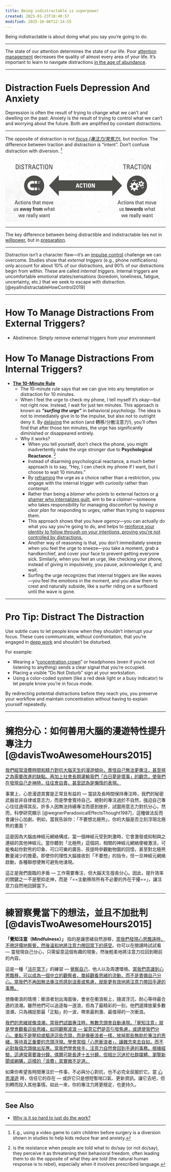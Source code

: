 ```yaml
---
title: Being indistractable is superpower
created: 2025-01-23T18:40:57
modified: 2025-10-06T12:14:55
---
```


Being indistractable is about doing what you say you’re going to do.

---

The state of our attention determines the state of our life. Poor [attention management](attention.md) decreases the quality of almost every area of your life. It’s important to learn to navigate distractions [in the age of abundance](Information%20Overwhelm.md).

---

# Distraction Fuels Depression And Anxiety

Depression is often the result of trying to change what we can’t and dwelling on the past. Anxiety is the result of trying to control what we can’t and worrying about the future. Both are amplified by constant distractions.

---

The opposite of distraction is not _[focus (專注力/聚焦力)](focus-is-about-saying-no.md)_, but _traction_. The difference between traction and distraction is “intent”. Don’t confuse distraction with diversion. [^1]

![](../_attachments/eb635082fa4a9821a9dc886b5219d2f7.jpeg)

---

The key difference between being distractible and indistractable lies not in [willpower](Do%20not%20use%20your%20willpower%20unless%20you%20absolutely%20have%20to.md), but in [preparation](Planning%20and%20preparation%20help%20maximize%20your%20productivity.md).

---

Distraction isn’t a character flaw—it’s an [impulse control](Emotion%20Control.md) challenge we can overcome. Studies show that _external triggers_ (e.g., phone notifications) only account for about 10% of our distractions, and 90% of our distractions begin from within. These are called _internal triggers_. Internal triggers are uncomfortable emotional states/sensations (boredom, loneliness, fatigue, uncertainty, etc.) that we seek to escape with distraction. [@eyalIndistractableHowControl2019]

---

# How To Manage Distractions From External Triggers?

* Abstinence: Simply remove external triggers from your environment

# How To Manage Distractions From Internal Triggers?

* **[The 10-Minute Rule](https://www.youtube.com/watch?v=aumdC20YI4s)**
	* The 10-minute rule says that we can give into any temptation or distraction for 10 minutes.
	* When I feel the urge to check my phone, I tell myself it’s okay—but not right now. Instead, I wait for just ten minutes. This approach is known as **_“surfing the urge”_** in behavioral psychology. The idea is not to immediately give in to the impulse, but also not to outright deny it. By [delaying](Delayed%20Gratification.md) the action (and 轉移/分散注意力!), you’ll often find that after those ten minutes, the urge has significantly diminished or disappeared entirely.
	* Why it works?
		* When you tell yourself, don’t check the phone, you might inadvertently make the urge stronger due to **Psychological Reactance**. [^2]
		* Instead of disarming psychological reactance, a much better approach is to say, “Hey, I can check my phone if I want, but I choose to wait 10 minutes.”
		* By [reframing](a-true-transformation-begins-with-a-mental-shift.md) the urge as a choice rather than a restriction, you engage with the internal trigger with _curiosity_ rather than _contempt_.
		* Rather than being a _blamer_ who points to external factors or [a shamer who internalizes guilt](be-careful-how-you-are-talking-to-yourself.md), aim to be a _claimer_—someone who takes responsibility for managing discomfort by _having a clear plan_ for responding to urges, rather than trying to suppress them.
		* This approach shows that you have _agency_—you can actually do what you say you’re going to do, and helps to [reinforce your identity to follow through on your intentions, proving you're not controlled by distractions.](your-identity-dictates-your-actions.md)
		* Another way of reasoning is that, you don’t immediately sneeze when you feel the urge to sneeze—you take a moment, grab a handkerchief, and cover your face to prevent getting everyone sick. Similarly, when you feel an urge, like checking your phone, instead of giving in impulsively, you pause, acknowledge it, and wait.
		* Surfing the urge recognizes that internal triggers are like waves—you feel the emotions in the moment, and you allow them to crest and naturally subside, like a surfer riding on a surfboard until the wave is gone.

---

# Pro Tip: Distract The Distraction

Use subtle cues to let people know when they shouldn’t interrupt your focus. These cues communicate, without confrontation, that you’re engaged in [deep work](deep-work.md) and shouldn’t be disturbed.

For example:

* Wearing a “[concentration crown](https://x.com/nireyal/status/1161261118133719041)” or headphones (even if you’re not listening to anything) sends a clear signal that you’re occupied.
* Placing a visible “Do Not Disturb” sign at your workstation.
* Using a color-coded system (like a red desk light or a busy indicator) to let people know you’re in focus mode.

By redirecting potential distractions before they reach you, you preserve your workflow and maintain concentration without having to explain yourself repeatedly.

---

# 擁抱分心：如何善用大腦的漫遊特性提升專注力 [@davisTwoAwesomeHours2015]

[我們經常浪費時間和精力對抗大腦天生的漫遊傾向，責怪自己無法更專注，甚至視之為需要改進的缺點。再加上社會長期灌輸我們「白日夢是壞事」的觀念，使我們在發現自己走神時，往往會自責，甚至認為是懶惰的表現。](Acceptance%20and%20Commitment%20Therapy.md)

事實上，心思漫遊其實是正常且有益的 — 當談及長時間保持專注時，我們的秘密武器並非自律或意志力，而是學會寬待自己。絕對的專注過於不自然，強迫自己專心往往適得其反。許多人因無法持續專注而感到挫折，試圖用意志力對抗分心，然而，科學研究顯示 [@wegnerParadoxicalEffectsThought1987]，這種做法反而會讓分心加劇。例如，當我告訴你：「不要想北極熊」，你的大腦是否立刻浮現北極熊的畫面？

這是因為大腦由神經元網絡構成，當一個神經元受到刺激時，它會激發或抑制與之連結的其他神經元。當你聽到「北極熊」這個詞，相關的神經元網絡便被激活，可能喚起你對熊的印象、可口可樂的廣告、孩提時參觀動物園的回憶，甚至對北極熊數量減少的擔憂。即使你的理性大腦接收到「不要想」的指令，但一旦神經元網絡啟動，各種聯想便無可避免地湧現。

這正是我們面臨的矛盾 — 工作需要專注，但大腦天生擅長分心。因此，提升效率的關鍵之一不是壓抑走神，而是「==主動移除所有不必要的外在干擾==」，讓注意力自然地回歸當下。

---

# 練習察覺當下的想法，並且不加批判 [@davisTwoAwesomeHours2015]

**「覺知注意（Mindfulness）」** 指的是讓思緒自然游移，[當我們發現心思飄遠時，不帶評價地察覺，然後溫和地將注意力帶回當下的感受](__temp__Meditation.md)。你可以在閱讀時試試看 — 當發現自己分心，只需留意這個有趣的現象，然後輕柔地將注意力拉回到眼前的內容。

這是一種「[活在當下](live-in-the-present.md)」的練習 — [覺察自己](mastering-yourself-is-superpower.md)、他人以及周遭環境。[當我們意識到心思飄移，可以成為一個中立的觀察者，單純觀看思緒的流動，而不是責備自己分心。當我們不再因無法專注而感到沮喪或焦慮，就能更有效地將注意力帶回手邊的事務。](Acceptance%20and%20Commitment%20Therapy.md)

想像衝浪的情境：衝浪者划出海面後，會坐在衝浪板上，隨波浮沉，耐心等待最合適的浪潮。雖然他們可以追逐每一道浪，但為了最精彩的一刻，他們選擇放棄多數浪潮，只為捕捉那最「正點」的一波，帶來最刺激、最值得的一次衝浪。

[我們的思緒就像浪潮，當我們試圖專注時，無數念頭會自動湧現。「覺知注意」就是學會觀看這些思緒，如同觀察波浪 — 留意它們是否引發焦慮，或誘使我們分心。重點不是壓抑或驅逐這些念頭，而是像衝浪者一樣，放掉那些無助於專注的思緒，等待真正重要的念頭浮現。學會當個「心思衝浪者」，讓雜念來去自如，而不必對每個念頭做出反應。當我們學會放手，注意力自然會回到手邊的事務。根據經驗，這通常需要幾分鐘，偶爾可能長達十五分鐘，但相比沉迷於社群媒體、瀏覽新聞或網購，這樣的「浪費」其實微不足道。](https://www.sahilbloom.com/newsletter/the-surfer-mentality)

如果你希望長時間專注於一件事，不必與分心對抗，也不必完全屈服於它。當 [心思漫遊](wander.md) 時，信任它的存在 — 或許它只是想短暫喘口氣、更新資訊。讓它去吧，但別轉而投入其他事情。如此一來，你的專注力將更穩定，也更持久。

---

## See Also

* [Why is it so hard to just do the work?](why-is-it-so-hard-to-just-do-the-work.md)

[^1]: E.g., using a video game to calm children before surgery is a diversion shown in studies to help kids reduce fear and anxiety.
[^2]: is the resistance when people are told what to do/say (or not do/say), they perceive it as threatening their behavioral freedom, often leading them to do the opposite of what they are told (the natural human response is to rebel), especially when it involves prescribed language.
